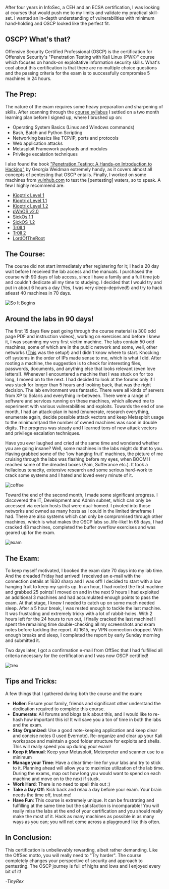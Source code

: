 ---
---

After four years in InfoSec, a CEH and an ECSA certification, I was looking at courses that would push me to my limits and validate my practical skill-set. I wanted an in-depth understanding of vulnerabilities with minimum hand-holding and OSCP looked like the perfect fit.

## OSCP? What's that?

Offensive Security Certified Professional (OSCP) is the certification for Offensive Security's "Penetration Testing with Kali Linux (PWK)" course which focuses on hands-on exploitative information security skills. What's cool about this certification is that there are no multiple choice questions and the passing criteria for the exam is to successfully compromise 5 machines in 24 hours.

## The Prep:

The nature of the exam requires some heavy preparation and sharpening of skills. After scanning through the [course syllabus](https://www.offensive-security.com/documentation/penetration-testing-with-kali.pdf) I settled on a two month learning plan before I signed up, where I brushed up on:

  * Operating System Basics (Linux and Windows commands)
  * Bash, Batch and Python Scripting
  * Networking basics like TCP/IP, ports and protocols
  * Web application attacks
  * Metasploit Framework payloads and modules
  * Privilege escalation techniques

I also found the book ["Penetration Testing: A Hands-on Introduction to Hacking"](https://www.amazon.com/Penetration-Testing-Hands-Introduction-Hacking/dp/1593275641/) by Georgia Weidman extremely handy, as it covers almost all concepts of pentesting that OSCP entails. Finally, I worked on some machines from [vulnhub.com](https://www.vulnhub.com) to test the [pentesting] waters, so to speak. A few I highly recommend are:
  * [Kioptrix Level 1](https://www.vulnhub.com/entry/kioptrix-level-1-1,22/)
  * [Kioptrix Level 1.1](https://www.vulnhub.com/entry/kioptrix-level-11-2,23/)
  * [Kioptrix Level 1.2](https://www.vulnhub.com/entry/kioptrix-level-12-3,24/)
  * [pWnOS v2.0](https://www.vulnhub.com/entry/pwnos-20-pre-release,34/)
  * [SickOs 1.1](https://www.vulnhub.com/entry/sickos-11,132/)
  * [SickOS 1.2](https://www.vulnhub.com/entry/sickos-12,144/)
  * [Tr0ll 1](https://www.vulnhub.com/entry/tr0ll-1,100/)
  * [Tr0ll 2](https://www.vulnhub.com/entry/tr0ll-2,107/)
  * [LordOfTheRoot](https://www.vulnhub.com/entry/lord-of-the-root-101,129/)

## The Course:

The course did not start immediately after registering for it; I had a 20 day wait before I received the lab access and the manuals. I purchased the course with 90 days of lab access, since I have a family and a full time job and couldn't dedicate all my time to studying. I decided that I would try and put in about 6 hours a day (Yes, I was very sleep-deprived!) and try to hack atleast 40 machines in 70 days.


![So It Begins](images/soitbegins.jpg)

## Around the labs in 90 days!

The first 15 days flew past going through the course material (a 300 odd page PDF and instruction videos), working on exercises and before I knew it, I was scanning my very first victim machine. The labs contain 50 odd machines, some of which are in the public network and some, well, other networks ([This](https://www.offensive-security.com/images/pwk-lab-net-intro1.png) was the setup!) and I didn't know where to start. Knocking off systems in the order of IPs made sense to me, which is what I did. After rooting a machine, the suggestion is to check for interesting files, passwords, documents, and anything else that looks relevant (even love letters!). Whenever I encountered a machine that I was stuck on for too long, I moved on to the next. I had decided to look at the forums only if I was stuck for longer than 5 hours and looking back, that was the right decision. The lab environment was fantastic. There were all kinds of servers from XP to Solaris and everything in-between. There were a range of software and services running on these machines, which allowed me to experiment with various vulnerabilities and exploits. Towards the end of one month, I had an attack-plan in hand (enumerate, research everything, enumerate again, decide possible attack vectors and keep Metasploit usage to the minimum!)and the number of owned machines was soon in double digits. The progress was steady and I learned tons of new attack vectors and privilege escalation techniques.

Have you ever laughed and cried at the same time and wondered whether you are going insane? Well, some machines in the labs might do that to you. Having grabbed some of the 'low hanging fruit' machines, the picture of me cruising through the labs was flashing before my eyes, when BOOM! I reached some of the dreaded boxes (Pain, Sufferance etc.). It took a hellacious tenacity, extensive research and some serious hard-work to crack some systems and I hated and loved every minute of it. 

![coffee](images/coffee.gif)

Toward the end of the second month, I made some significant progress. I discovered the IT, Development and Admin subnet, which can only be accessed via certain hosts that were dual-homed. I pivoted into those networks and owned as many hosts as I could in the limited timeframe I had. There are also systems which can only be compromised through other machines, which is what makes the OSCP labs so..life-like! In 65 days, I had cracked 43 machines, completed the buffer overflow exercises and was geared up for the exam.

![exam](images/exam.jpg)

## The Exam:

To keep myself motivated, I booked the exam date 70 days into my lab time. And the dreaded Friday had arrived! I received an e-mail with the connection details at 1630 sharp and I was off! I decided to start with a low hanging fruit to keep my spirits up. In an hour, I had rooted the first machine and grabbed 25 points! I moved on and in the next 9 hours I had exploited an additional 3 machines and had accumulated enough points to pass the exam. At that stage, I knew I needed to catch up on some much needed sleep. After a 5 hour break, I was rested enough to tackle the last machine. It was frustrating and extremely tricky with a lot of rabbit-holes. With 2 hours left for the 24 hours to run out, I finally cracked the last machine! I spent the remaining time double-checking all my screenshots and exam notes before tackling the report. At 1615, my VPN connection dropped. With enough breaks and sleep, I completed the report by early Sunday morning and submitted it.

Two days later, I got a confirmation e-mail from OffSec that I had fulfilled all criteria necessary for the certification and I was now OSCP certified!

![trex](images/trex.jpg)

## Tips and Tricks:

A few things that I gathered during both the course and the exam:

  * **Holler**: Ensure your family, friends and significant other understand the dedication required to complete this course.
  * **Enumerate**: All forums and blogs talk about this, and I would like to re-hash how important this is! It will save you a ton of time in both the labs and the exam.
  * **Stay Organized**: Use a good note-keeping application and keep clear and concise notes (I used Evernote). Re-organize and clear up your Kali workspace and maintain a good folder structure for exploits and shells. This will really speed you up during your exam!
  * **Keep it Manual**: Keep your Metasploit, Meterpreter and scanner use to a minimum
  * **Manage your Time**: Have a clear time-line for your labs and try to stick to it. Planning ahead will allow you to maximize utilization of the lab time. During the exams, map out how long you would want to spend on each machine and move on to the next if stuck.
  * **Work Hard**: There is no need to spell this out :)
  * **Take a Day Off**: Kick back and relax a day before your exam. Your brain needs the time off, trust me!
  * **Have Fun**: This course is extremely unique. It can be frustrating and fulfilling at the same time but the satisfaction is incomparable! You will really miss the labs at the end of your certification and you should really make the most of it. Hack as many machines as possible in as many ways as you can; you will not come across a playground like this often.

## In Conclusion:

This certification is unbelievably rewarding, albeit rather demanding. Like the OffSec motto, you will really need to "Try harder". The course completely changes your perspective of security and approach to pentesting. The OSCP journey is full of highs and lows and I enjoyed every bit of it!


*-TinyRex*
